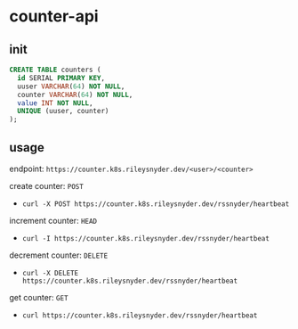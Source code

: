 # counter-api

## init

```sql
CREATE TABLE counters (
  id SERIAL PRIMARY KEY,
  uuser VARCHAR(64) NOT NULL,
  counter VARCHAR(64) NOT NULL,
  value INT NOT NULL,
  UNIQUE (uuser, counter)
);
```

## usage

endpoint: `https://counter.k8s.rileysnyder.dev/<user>/<counter>`

create counter: `POST`
- `curl -X POST https://counter.k8s.rileysnyder.dev/rssnyder/heartbeat`

increment counter: `HEAD`
- `curl -I https://counter.k8s.rileysnyder.dev/rssnyder/heartbeat`

decrement counter: `DELETE`
- `curl -X DELETE https://counter.k8s.rileysnyder.dev/rssnyder/heartbeat`

get counter: `GET`
- `curl https://counter.k8s.rileysnyder.dev/rssnyder/heartbeat`
